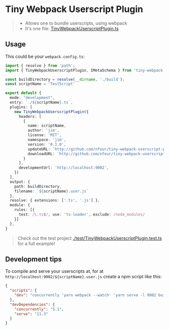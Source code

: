 # Tiny Webpack Userscript Plugin

> - Allows one to bundle userscripts, using webpack
> - It's one file: [TinyWebpackUserscriptPlugin.ts](./TinyWebpackUserscriptPlugin.ts)

## Usage

This could be your `webpack.config.ts`:

```ts
import { resolve } from 'path';
import { TinyWebpackUserscriptPlugin, IMetaSchema } from 'tiny-webpack-userscript-plugin';

const buildDirectory = resolve(__dirname, './build');
const scriptName = 'TestScript'

export default {
  mode: "development",
  entry: `./${scriptName}.ts`,
  plugins: [
    new TinyWebpackUserscriptPlugin({
      headers: [
        {
          name: scriptName,
          author: 'jim',
          license: 'MIT',
          namespace: 'jim',
          version: '0.1.0',
          updateURL: `http://github.com/nfour/tiny-webpack-userscript-plugin/master/tree/test/build/${scriptName}.user.js`,
          downloadURL: `http://github.com/nfour/tiny-webpack-userscript-plugin/master/tree/test/build/${scriptName}.user.js`,
        }
      ],
      developmentUrl: 'http://localhost:9002',
    })
  ],
  output: {
    path: buildDirectory,
    filename: `${scriptName}.user.js`
  },
  resolve: { extensions: ['.ts', '.js'] },
  module: {
    rules: [{
      test: /\.ts$/, use: 'ts-loader', exclude: /node_modules/
    }]
  },
}

```

> Check out the test project [./test/TinyWebpackUserscriptPlugin.test.ts](./test/TinyWebpackUserscriptPlugin.test.ts) for a full example!

## Development tips

To compile and serve your userscripts at, for at `http://localhost:9002/${scriptName}.user.js` create a npm script like this:

```json
{
  "scripts": {
    "dev": "concurrently 'yarn webpack --watch' 'yarn serve -l 9002 build'"   
  },
  "devDependencies": {
    "concurrently": "5.1",
    "serve": "11.3"
  }
}
```